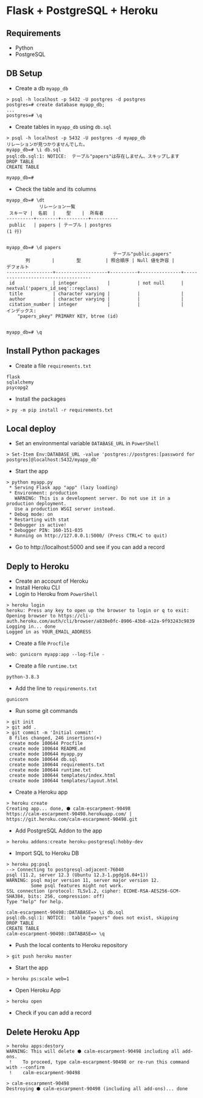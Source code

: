 # Flask + PostgreSQL + Heroku

## Requirements

- Python
- PostgreSQL
  
## DB Setup

- Create a db `myapp_db`

```
> psql -h localhost -p 5432 -U postgres -d postgres
postgres=# create database myapp_db;
...
postgres=# \q
```

- Create tables in `myapp_db` using `db.sql`

```
> psql -h localhost -p 5432 -U postgres -d myapp_db
リレーションが見つかりませんでした。
myapp_db=# \i db.sql
psql:db.sql:1: NOTICE:  テーブル"papers"は存在しません、スキップします
DROP TABLE
CREATE TABLE

myapp_db=#
```

- Check the table and its columns

```
myapp_db=# \dt
            リレーション一覧
 スキーマ |  名前  |    型    |  所有者
----------+--------+----------+----------
 public   | papers | テーブル | postgres
(1 行)


myapp_db=# \d papers
                                       テーブル"public.papers"
       列        |        型         | 照合順序 | Null 値を許容 |             デフォルト
-----------------+-------------------+----------+---------------+------------------------------------
 id              | integer           |          | not null      | nextval('papers_id_seq'::regclass)
 title           | character varying |          |               |
 author          | character varying |          |               |
 citation_number | integer           |          |               |
インデックス:
    "papers_pkey" PRIMARY KEY, btree (id)


myapp_db=# \q
```

## Install Python packages

- Create a file `requirements.txt`

```
flask
sqlalchemy
psycopg2
```

- Install the packages

```
> py -m pip install -r requirements.txt
```

## Local deploy

- Set an environmental variable `DATABASE_URL` in `PowerShell`

```
> Set-Item Env:DATABASE_URL -value 'postgres://postgres:[password for postgres]@localhost:5432/myapp_db'
```

- Start the app

```
> python myapp.py
 * Serving Flask app "app" (lazy loading)
 * Environment: production
   WARNING: This is a development server. Do not use it in a production deployment.
   Use a production WSGI server instead.
 * Debug mode: on
 * Restarting with stat
 * Debugger is active!
 * Debugger PIN: 160-151-035
 * Running on http://127.0.0.1:5000/ (Press CTRL+C to quit)
```

- Go to http://localhost:5000 and see if you can add a record

## Deply to Heroku

- Create an account of Heroku
- Install Heroku CLI
- Login to Heroku from `PowerShell`

```
> heroku login
heroku: Press any key to open up the browser to login or q to exit: 
Opening browser to https://cli-auth.heroku.com/auth/cli/browser/a838e0fc-8906-43b8-a12a-9f93243c9839
Logging in... done
Logged in as YOUR_EMAIL_ADDRESS
```

- Create a file `Procfile`

```
web: gunicorn myapp:app --log-file -
```

- Create a file `runtime.txt`

```
python-3.8.3

```

- Add the line to `requirements.txt`

```
gunicorn
```

- Run some git commands

```
> git init
> git add .
> git commit -m 'Initial commit'
 8 files changed, 246 insertions(+)
 create mode 100644 Procfile
 create mode 100644 README.md
 create mode 100644 myapp.py
 create mode 100644 db.sql
 create mode 100644 requirements.txt
 create mode 100644 runtime.txt
 create mode 100644 templates/index.html
 create mode 100644 templates/layout.html
```

- Create a Heroku app

```
> heroku create
Creating app... done, ⬢ calm-escarpment-90498
https://calm-escarpment-90498.herokuapp.com/ | https://git.heroku.com/calm-escarpment-90498.git
```

- Add PostgreSQL Addon to the app

```
> heroku addons:create heroku-postgresql:hobby-dev
```

- Import SQL to Heroku DB

```
> heroku pg:psql
--> Connecting to postgresql-adjacent-76040
psql (11.2, server 12.3 (Ubuntu 12.3-1.pgdg16.04+1))
WARNING: psql major version 11, server major version 12.
         Some psql features might not work.
SSL connection (protocol: TLSv1.2, cipher: ECDHE-RSA-AES256-GCM-SHA384, bits: 256, compression: off)
Type "help" for help.

calm-escarpment-90498::DATABASE=> \i db.sql
psql:db.sql:1: NOTICE:  table "papers" does not exist, skipping
DROP TABLE
CREATE TABLE
calm-escarpment-90498::DATABASE=> \q
```

- Push the local contents to Heroku repository

```
> git push heroku master
```

- Start the app

```
> heroku ps:scale web=1
```

- Open Heroku App

```
> heroku open
```

- Check if you can add a record

## Delete Heroku App

```
> heroku apps:destory
WARNING: This will delete ⬢ calm-escarpment-90498 including all add-ons.
 !    To proceed, type calm-escarpment-90498 or re-run this command with --confirm
 !    calm-escarpment-90498

> calm-escarpment-90498
Destroying ⬢ calm-escarpment-90498 (including all add-ons)... done
```